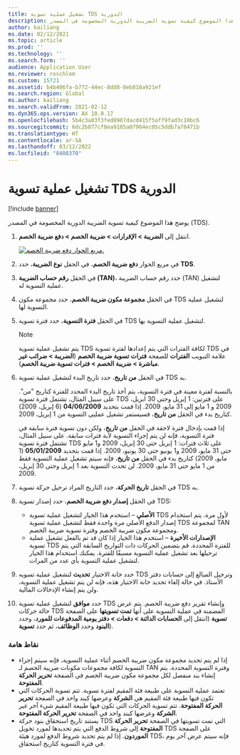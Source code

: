 ```yaml
---
title: تشغيل عملية تسوية TDS الدورية
description: يوضح هذا الموضوع كيفية تسوية الضريبة الدورية المخصومة في المصدر (TDS).
author: kailiang
ms.date: 02/12/2021
ms.topic: article
ms.prod: ''
ms.technology: ''
ms.search.form: ''
audience: Application User
ms.reviewer: roschlom
ms.custom: 15721
ms.assetid: b4b406fa-b772-44ec-8dd8-8eb818a921ef
ms.search.region: Global
ms.author: kailiang
ms.search.validFrom: 2021-02-12
ms.dyn365.ops.version: AX 10.0.17
ms.openlocfilehash: 5b4c3a83f3fed0907dacd415f5aff9fad3c10bc6
ms.sourcegitcommit: 6dc2b877cf8ea9185a07964ec05c5ddb7a78471b
ms.translationtype: HT
ms.contentlocale: ar-SA
ms.lasthandoff: 03/12/2022
ms.locfileid: "8408370"
---
```

# <a name="run-the-periodic-tds-settlement-process"></a>تشغيل عملية تسوية TDS الدورية

[!include [banner](../includes/banner.md)]

يوضح هذا الموضوع كيفية تسوية الضريبة الدورية المخصومة في المصدر (TDS).

1. انتقل إلى **الضريبة \> الإقرارات \> ضريبة الخصم \> دفع ضريبة الخصم**.

    [![مربع الحوار دفع ضريبة الخصم.](./media/apac-ind-TDS-47.png)](./media/apac-ind-TDS-47.png)

2. في مربع الحوار **دفع ضريبة الخصم**، في الحقل **نوع الضريبة**، حدد **TDS**.
3. في الحقل **رقم حساب الضريبة (TAN)**، حدد رقم حساب الضريبة (TAN) لتشغيل عملية التسوية له.
4. في الحقل **مجموعة مكون ضريبة الخصم**، حدد مجموعة مكون TDS لتشغيل عملية التسوية لها.
5. في الحقل **فترة التسوية**، حدد فترة تسوية TDS لتشغيل عملية التسوية بها.

    > [!NOTE]
    > يتم تشغيل عملية تسوية TDS لكافة الفترات التي يتم إعدادها لفترة تسوية TDS في علامة التبويب **الفترات** للصفحة **فترات تسوية ضريبة الخصم** (**الضريبة \> ضرائب غير مباشرة \> ضريبة الخصم \> فترات تسوية ضريبة الخصم**).

6. في الحقل **من تاريخ**، حدد تاريخ البدء لتشغيل عملية تسوية TDS به.

    بالنسبة لفترة معينة في فترة التسوية، يتم أخذ تاريخ البدء المحدد للفترة كتاريخ "من". على سبيل المثال، تشتمل فترة تسوية TDS على فترتين: 1 إبريل وحتى 30 ابريل، 2009 و 1 مايو إلى 31 مايو، 2009. إذا قمت بتحديد **04/06/2009** (6 إبريل، 2009) كتاريخ بدء في الحقل **من تاريخ**، فسيستمر تشغيل عمليى التسوية من 1 إبريل، 2009.

    إذا قمت بإدخال فترة لاحقة في الحقل **من تاريخ**، ولكن دون تسوية فترة سابقة في فترة التسوية، فإنه لن يتم إجراء التسوية لأية فترات سابقة. على سبيل المثال، تشتمل فترة تسوية TDS على ثلاث فترات: 1 إبريل حتى 30 إبريل، 2009 و1 مايو حتى 31 مايو، 2009 و1 يونيو حتى 30 يونيو، 2009. إذا قمت بتحديد **05/01/2009** (1 مايو، 2009) كتاريخ بدء في الحقل **من تاريخ**، فإنه سيتم تشغيل عملية التسوية فقط من 1 مايو حتى 31 مايو، 2009. لن تحدث التسوية بعد 1 إبريل وحتى 30 إبريل، 2009.

7. في الحقل **تاريخ الحركة**، حدد التاريخ المراد ترحيل حركة تسوية TDS به.
8. في الحقل **إصدار دفع ضريبة الخصم**، حدد إصدار تسوية TDS:

     - **الأصلي** – استخدم هذا الخيار لتشغيل عملية تسوية TDS لأول مرة. يتم استخدام إصدار الدفع الأصلي مرة واحدة فقط لتشغيل عملية تسوية TDS لمجموعة TAN ومجموعة مكون ضريبة الخصم وفترة تسوية ضريبة الخصم.
    - **الإصدارات الأخيرة** – استخدم هذا الخيار إذا كان قد تم بالفعل تشغيل عملية تسوية TDS للفترة المحددة. قم بتضمين الحركات ذات التواريخ السابقة التي يتم ترحيلها بعد تشغيل عملية التسوية مسبقًا للفترة. يمكنك استخدام هذا الخيار لتشغيل عملية التسوية بأي عدد من المرات.

9. حدد خانة الاختيار **تحديث** لتشغيل عملية تسويه TDS وترحيل المبالغ إلى حسابات دفتر الأستاذ. في حالة إلغاء تحديد خانة الاختيار هذه، فإنه لن يتم تشغيل عملية التسوية، ولن يتم إنشاء الإدخالات المالية.
10. حدد **موافق** لتشغيل عملية تسوية TDS وإنشاء تقرير دفع ضريبة الخصم. يتم عرض حالة حركات TDS المضمنة في عملية التسوية على أنها **تمت تسويتها** على الصفحة **تسوية** (انتقل إلى **الحسابات الدائنة \> دفعات \> ‏‫دفتر يومية المدفوعات للمورد‬**، وحدد **البنود** وحدد **الوظائف**، ثم حدد **تسوية**).

### <a name="important-points"></a>نقاط هامة

- إذا لم يتم تحديد مجموعة مكون ضريبة الخصم أثناء عملية التسوية، فإنه سيتم إجراء التسوية لكافة مجموعات مكونات ضريبة الخصم لـ TAN وفترة التسوية المحددة. يتم إنشاء بند منفصل لكل مجموعة مكون ضريبة الخصم في الصفحة **تحرير الحركة المفتوحة**.
- تعتمد عملية التسوية على طبيعة فئة المقيم لفترة تسوية. تتم تسوية الحركات التي تكون فيها طبيعة فئة المقيم هي **الشركة** وعرضها كبند واحد في الصفحة **تحرير الحركة المفتوحة**. تتم تسوية الحركات التي تكون فيها طبيعة المقيم شيء آخر غير **الشركة** وعرضها كبند واحد في الصفحة **تحرير الحركة المفتوحة**.
- يستند تاريخ استحقاق بنود حركة TDS التي تمت تسويتها في الصفحة **تحرير الحركة المفتوحة** إلى شروط الدفع التي يتم تحديدها لمورد تخويل TDS على الصفحة **الموردون**. إذا لم يتم تحديد شروط الدفع لمورد هيئة TDS، فإنه سيتم عرض آخر يوم في فترة التسوية كتاريخ استحقاق.
